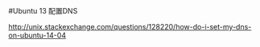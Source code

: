 #Ubuntu 13 配置DNS

http://unix.stackexchange.com/questions/128220/how-do-i-set-my-dns-on-ubuntu-14-04
